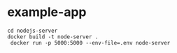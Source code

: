 # example-app

```
cd nodejs-server
docker build -t node-server .
 docker run -p 5000:5000 --env-file=.env node-server
```